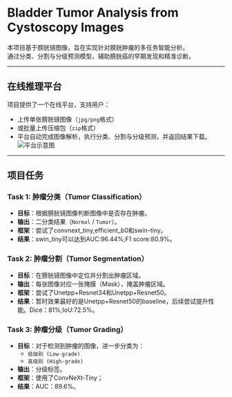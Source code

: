 #  Bladder Tumor Analysis from Cystoscopy Images

本项目基于膀胱镜图像，旨在实现针对膀胱肿瘤的多任务智能分析。  
通过分类、分割与分级预测模型，辅助膀胱癌的早期发现和精准诊断。

---
##  在线推理平台

项目提供了一个在线平台，支持用户：

- 上传单张膀胱镜图像（`jpg/png`格式）
- 或批量上传压缩包（`zip`格式）
- 平台自动完成图像解析，执行分类、分割与分级预测，并返回结果下载。
  ![平台示意图](./sample)
---
##  项目任务
### Task 1: 肿瘤分类（Tumor Classification）
- **目标**：根据膀胱镜图像判断图像中是否存在肿瘤。
- **输出**：二分类结果（`Normal` / `Tumor`）。
- **框架**：尝试了convnext_tiny,efficient_b0和swin-tiny。
- **结果**：swin_tiny可以达到AUC:96.44%;F1 score:80.9%。
### Task 2: 肿瘤分割（Tumor Segmentation）
- **目标**：在膀胱镜图像中定位并分割出肿瘤区域。
- **输出**：每张图像对应一张掩膜（Mask），掩盖肿瘤区域。
- **框架**：尝试了Unetpp+Resnet34和Unetpp+Resnet50。
- **结果**：暂时效果最好的是Unetpp+Resnet50的baseline，后续尝试提升性能。Dice：81%;IoU:72.5%。
### Task 3: 肿瘤分级（Tumor Grading）
- **目标**：对于检测到肿瘤的图像，进一步分类为：
  - `低级别 (Low-grade)`
  - `高级别 (High-grade)`
- **输出**：分级标签。
- **框架**：使用了ConvNeXt-Tiny；
- **结果**：AUC：89.6%。



